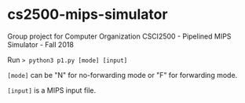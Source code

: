 # cs2500-mips-simulator
Group project for Computer Organization CSCI2500 - Pipelined MIPS Simulator - Fall 2018

Run `> python3 p1.py [mode] [input]`

`[mode]` can be "N" for no-forwarding mode or "F" for forwarding mode.

`[input]` is a MIPS input file.
